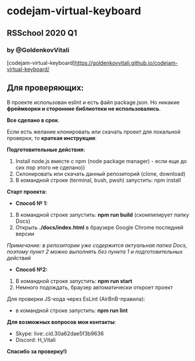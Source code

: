 # codejam-virtual-keyboard
## RSSchool 2020 Q1
### by @GoldenkovVitali

[codejam-virtual-keyboard]https://goldenkovvitali.github.io/codejam-virtual-keyboard/

## Для проверяющих:

В проекте использован eslint и есть файл package.json. Но никакие **фреймворки и сторонние библиотеки не использовались**.

**Все сделано в срок**.

Если есть желание клонировать или скачать проект для локальной проверки, то **краткая инструкция**:

**Подготовительные действия:**

1. Install node.js вместе с npm (node package manager) - если еще до сих пор этого не сделано))
1. Склонировать или скачать данный репозиторий (clone, download)
1. В командной строке (terminal, bush, pwsh) запустить: npm install

**Старт проекта:**
- **Способ № 1:**

1.  В командной строке запустить: **npm run build** (скомпилирует папку Docs)
1. Открыть **./docs/index.html** в браузере Google Chrome последней версии

*Примечание: в репозитории уже содержится актуальная папка Docs, поэтому пункт 2 можно выполнять без пункта 1 и подготовительных действий*

- **Способ №2:**

1. В командной строке запустить: **npm run start**
2. Немного подождать, браузер автоматически откроет проект

Для проверки JS-кода через EsLint (AirBnB-правила):
- в командной строке запустить: **npm run lint**

**Для возможных вопросов мои контакты**:
- Skype: live:.cid.30a62dae5f3b9636
- Discord: H_Vitali

**Спасибо за проверку!)**
